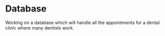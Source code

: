 # Database
Working on a database which will handle all the appointments for a dental clinic where many dentists work.
